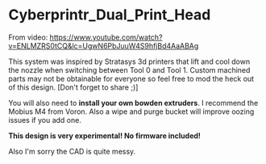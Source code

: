 # Cyberprintr_Dual_Print_Head
From video: https://www.youtube.com/watch?v=ENLMZRS0tCQ&lc=UgwN6PbJuuW4S9hfjBd4AaABAg

This system was inspired by Stratasys 3d printers that lift and cool down the nozzle when switching between Tool 0 and Tool 1.
Custom machined parts may not be obtainable for everyone so feel free to mod the heck out of this design. [Don't forget to share ;)]

You will also need to **install your own bowden extruders**. I recommend the Mobius M4 from Voron. Also a wipe and purge bucket will improve oozing issues if you add one.

**This design is very experimental! No firmware included!**

Also I'm sorry the CAD is quite messy.
